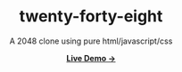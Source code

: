 <div align="center">

  # twenty-forty-eight

  A 2048 clone using pure html/javascript/css

  [**Live Demo →**](https://romanbalayan.github.io/twenty-forty-eight)

</div>
